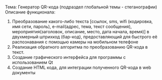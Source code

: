 Тема:
Генератор QR-кода (подраздел глобальной темы - стеганографии)
Описание функционала:
1)	Преобразование какого-либо текста [ссылок, sms, wifi (кодировка, имя сети, пароль), e-mail(адрес, тема, текст сообщения), мероприятия(заголовок, описание, место, дата начала, время)] в двухмерный штрихкод (бар-код), предоставляющий для быстрого её распознавания с помощью камеры на мобильном телефоне
2)	Реализация обратного алгоритма по преобразованию QR-кода в текст.
3)	Создание графического интерфейса для программы с использованием Qt
4)	Создание HTML кода, для интеграции полученного QR-кода в web документы
 
